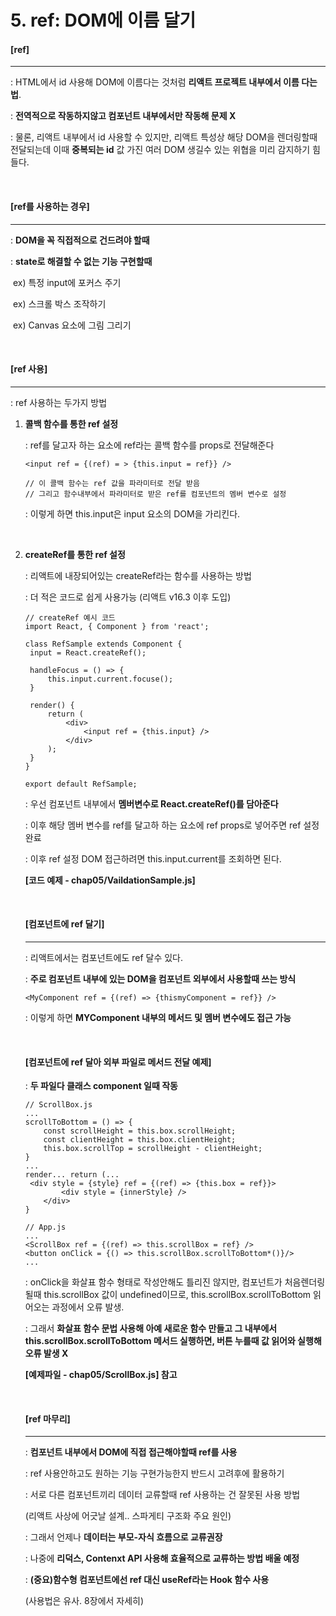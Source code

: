 # 5. ref: DOM에 이름 달기

#### [ref]

---

: HTML에서 id 사용해 DOM에 이름다는 것처럼 **리액트 프로젝트 내부에서 이름 다는법**.

: **전역적으로 작동하지않고 컴포넌트 내부에서만 작동해 문제 X**

: 물론, 리액트 내부에서 id 사용할 수 있지만, 리액트 특성상 해당 DOM을 렌더링할때 전달되는데 이때 **중복되는 id** 값 가진 여러 DOM 생길수 있는 위협을 미리 감지하기 힘들다.

<br>

#### [ref를 사용하는 경우]

---

: **DOM을 꼭 직접적으로 건드려야 할때**

: **state로 해결할 수 없는 기능 구현할때**

​	ex) 특정 input에 포커스 주기

​	ex) 스크롤 박스 조작하기

​	ex) Canvas 요소에 그림 그리기

<br>

#### [ref 사용]

----

: ref 사용하는 두가지 방법

1. **콜백 함수를 통한 ref 설정**

   : ref를 달고자 하는 요소에 ref라는 콜백 함수를 props로 전달해준다

   ```react
   <input ref = {(ref) = > {this.input = ref}} />
   
   // 이 콜백 함수는 ref 값을 파라미터로 전달 받음
   // 그리고 함수내부에서 파라미터로 받은 ref를 컴포넌트의 멤버 변수로 설정
   ```

   : 이렇게 하면 this.input은 input 요소의 DOM을 가리킨다.

   <br>

2. **createRef를 통한 ref 설정**

   : 리액트에 내장되어있는 createRef라는 함수를 사용하는 방법

   : 더 적은 코드로 쉽게 사용가능 (리액트 v16.3 이후 도입)

   ```react
   // createRef 예시 코드
   import React, { Component } from 'react';
   
   class RefSample extends Component {
   	input = React.createRef();
   	
   	handleFocus = () => {
   		this.input.current.focuse();
   	}
   	
   	render() {
   		return (
   			<div>
   				<input ref = {this.input} />
   			</div>
   		);
   	}
   }
   
   export default RefSample;
   ```

   : 우선 컴포넌트 내부에서 **멤버변수로 React.createRef()를 담아준다**

   : 이후 해당 멤버 변수를 ref를 달고하 하는 요소에 ref props로 넣어주면 ref 설정 완료

   : 이후 ref 설정 DOM 접근하려면 this.input.current를 조회하면 된다.

   **[코드 예제 - chap05/VaildationSample.js]**

   <br>

   #### [컴포넌트에 ref 달기]

   ----

   : 리액트에서는 컴포넌트에도 ref 달수 있다.

   : **주로 컴포넌트 내부에 있는 DOM을 컴포넌트 외부에서 사용할때 쓰는 방식**

   ```react
   <MyComponent ref = {(ref) => {thismyComponent = ref}} />
   ```

   : 이렇게 하면 **MYComponent 내부의 메서드 및 멤버 변수에도 접근 가능**

   <br>

   #### [컴포넌트에 ref 달아 외부 파일로 메서드 전달 예제]

   : **두 파일다 클래스 component 일때 작동**

   ```react
   // ScrollBox.js
   ...
   scrollToBottom = () => {
       const scrollHeight = this.box.scrollHeight;
       const clientHeight = this.box.clientHeight;
       this.box.scrollTop = scrollHeight - clientHeight;
   }
   ...
   render... return (...
   	<div style = {style} ref = {(ref) => {this.box = ref}}>
           <div style = {innerStyle} />          
       </div>
   }
   ```

   ```react
   // App.js
   ...
   <ScrollBox ref = {(ref) => this.scrollBox = ref} />
   <button onClick = {() => this.scrollBox.scrollToBottom*()}/>
   ...
   ```

   : onClick을 화살표 함수 형태로 작성안해도 틀리진 않지만, 컴포넌트가 처음렌더링될때 this.scrollBox 값이 undefined이므로, this.scrollBox.scrollToBottom 읽어오는 과정에서 오류 발생.

   : 그래서 **화살표 함수 문법 사용해 아예 새로운 함수 만들고 그 내부에서 this.scrollBox.scrollToBottom 메서드 실행하면, 버튼 누를때 값 읽어와 실행해 오류 발생 X**

   **[예제파일 - chap05/ScrollBox.js] 참고**

   <br>

   #### [ref 마무리]

   ----

   : **컴포넌트 내부에서 DOM에 직접 접근해야할때 ref를 사용**

   : ref 사용안하고도 원하는 기능 구현가능한지 반드시 고려후에 활용하기

   : 서로 다른 컴포넌트끼리 데이터 교류할때 ref 사용하는 건 잘못된 사용 방법

    (리액트 사상에 어긋날 설계.. 스파게티 구조화 주요 원인)

   : 그래서 언제나 **데이터는 부모-자식 흐름으로 교류권장**

   : 나중에 **리덕스, Contenxt API 사용해 효율적으로 교류하는 방법 배울 예정**

   : **(중요)함수형 컴포넌트에선 ref 대신 useRef라는 Hook 함수 사용**

     (사용법은 유사. 8장에서 자세히)

   



